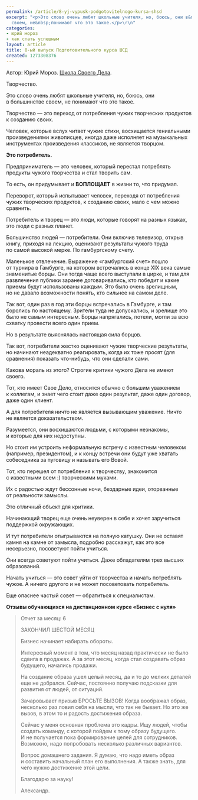 ```yaml
---
permalink: /article/8-yj-vypusk-podgotovitelnogo-kursa-shsd
excerpt: "<p>Это слово очень любят школьные учителя, но, боюсь, они в&nbsp;большинстве
  своем, не&nbsp;понимают что это такое.</p>\r\n"
categories:
- юрий мороз
- как стать успешным
layout: article
title: 8-ый выпуск Подготовительного курса ШСД
created: 1273308376
---
```

Автор: Юрий Мороз. [Школа Своего Дела][Link 1].  


Творчество.

Это слово очень любят школьные учителя, но, боюсь, они в большинстве своем, не понимают что это такое.

Творчество — это переход от потребления чужих творческих продуктов к созданию своих.

Человек, которые вслух читает чужие стихи, восхищается гениальными произведениями живописцев, иногда даже исполняет на музыкальных инструментах произведения классиков, не является творцом.

**Это потребитель.**

Предприниматель — это человек, который перестал потреблять продукты чужого творчества и стал творить сам.

То есть, он придумывает и **ВОПЛОЩАЕТ** в жизни то, что придумал.

Переворот, который испытывает человек, переходя от потребления чужих творческих продуктов, к созданию своих, мало с чем можно сравнить.

Потребитель и творец — это люди, которые говорят на разных языках, это люди с разных планет.

Большинство людей — потребители. Они включив телевизор, открыв книгу, приходя на лекцию, оценивают результаты чужого труда по самой высокой мерке. По гамбургскому счету.

Маленькое отвлечение. Выражение «гамбургский счет» пошло от турнира в Гамбурге, на котором встречались в конце XIX века самые знаменитые борцы. Они тогда чаще всего выступали в цирке, и там для развлечения публики заранее договаривались, кто победит и какие приемы будут использованы каждым. Это было очень зрелищным, но не давало возможности понять, кто сильнее на самом деле.

Так вот, один раз в год эти борцы встречались в Гамбурге, и там боролись по настоящему. Зрители туда не допускались, и зрелище это было не самым интересным. Борцы напрягались, потели, могли за всю схватку провести всего один прием.

Но в результате выяснялась настоящая сила борцов.

Так вот, потребители жестко оценивают чужие творческие результаты, но начинают неадекватно реагировать, когда их тоже просят (для сравнения) показать что-нибудь, что они сделали сами.

Какова мораль из этого? Строгие критики чужого Дела не имеют своего.

Тот, кто имеет Свое Дело, относится обычно с большим уважением к коллегам, и знает чего стоит даже один результат, даже один договор, даже один клиент.

А для потребителя ничто не является вызывающим уважение. Ничто не является доказательством.

Разумеется, они восхищаются людьми, с которыми незнакомы, и которые для них недоступны.

Но стоит им устроить неформальную встречу с известным человеком (например, президентом), и к концу встречи они будут уже хватать собеседника за пуговицу и называть его Вовой.

Тот, кто перешел от потребления к творчеству, знакомится с известными всем :) творческими муками.

Их с радостью ждут бессонные ночи, бездарные идеи, оторванные от реальности замыслы.

Это отличный объект для критики.

Начинающий творец еще очень неуверен в себе и хочет заручиться поддержкой окружающих.

И тут потребители отыгрываются на полную катушку. Они не оставят камня на камне от замысла, подробно расскажут, как это все несерьезно, посоветуют пойти учиться.

Они всегда советуют пойти учиться. Даже обладателям трех высших образований.

Начать учиться — это совет уйти от творчества и начать потреблять чужое. А ничего другого и не может посоветовать потребитель.

Еще опаснее частый совет — обратиться к специалистам.

**Отзывы обучающихся на дистанционном курсе «Бизнес с нуля»**

> Отчет за месяц: 6
> 
> ЗАКОНЧИЛ ШЕСТОЙ МЕСЯЦ
> 
> Бизнес начинает набирать обороты.
> 
> Интересный момент в том, что месяц назад практически не было сдвига в продажах. А за этот месяц, когда стал создавать образ будущего, начались продажи.
> 
> На создание образа ушел целый месяц, да и то до мелких деталей еще не добрался. Сейчас, постоянно получаю подсказки для развития от людей, от ситуаций.
> 
> Зачаровывает призыв БРОСЬТЕ ВЫЗОВ! Когда воображал образ, несколько раз ловил себя на мысли, что так не бывает. Но это же вызов, в этом то и радость достижения образа.
> 
> Сейчас у меня основная проблема это кадры. Ищу людей, чтобы создать команду, с которой пойдем к тому образу будущего. И не получается пока формирование целей для сотрудников. Возможно, надо попробовать несколько различных вариантов.
> 
> Вопрос домашнего задания. Я думаю, что надо иметь образ и составить начальный план его выполнения. А также знать, для чего нужно достижение этой цели.
> 
> Благодарю за науку!
> 
> Александр.


[Link 1]: http://www.shsd.ru/
